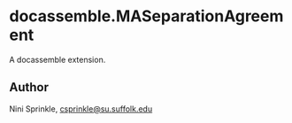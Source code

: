 # docassemble.MASeparationAgreement

A docassemble extension.

## Author

Nini Sprinkle, csprinkle@su.suffolk.edu

